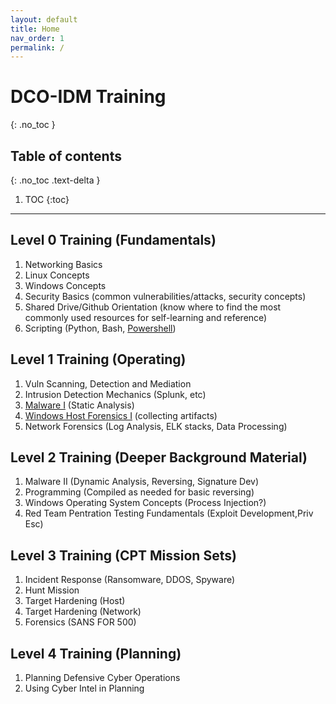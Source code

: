 ```yaml
---
layout: default
title: Home
nav_order: 1
permalink: /
---
```


# DCO-IDM Training
{: .no_toc }

## Table of contents
{: .no_toc .text-delta }

1. TOC
{:toc}

---

## Level 0 Training (Fundamentals)
1. Networking Basics 
2. Linux Concepts
3. Windows Concepts
4. Security Basics (common vulnerabilities/attacks, security concepts)
5. Shared Drive/Github Orientation (know where to find the most commonly used resources for self-learning and reference)
6. Scripting (Python, Bash, [Powershell](https://romc.gitbook.io/learn-to-posh/))


## Level 1 Training (Operating)
1. Vuln Scanning, Detection and Mediation
2. Intrusion Detection Mechanics (Splunk, etc)
3. [Malware I](https://khannay.gitbook.io/malware-analysis) (Static Analysis)
4. [Windows Host Forensics I](https://khannay.gitbook.io/malware-analysis) (collecting artifacts)
5. Network Forensics (Log Analysis, ELK stacks, Data Processing)

## Level 2 Training (Deeper Background Material)
1. Malware II (Dynamic Analysis, Reversing, Signature Dev)
2. Programming (Compiled as needed for basic reversing)
3. Windows Operating System Concepts (Process Injection?)
4. Red Team Pentration Testing Fundamentals (Exploit Development,Priv Esc)

## Level 3 Training (CPT Mission Sets)
1. Incident Response (Ransomware, DDOS, Spyware)
2. Hunt Mission
3. Target Hardening (Host)
4. Target Hardening (Network)
5. Forensics (SANS FOR 500)

## Level 4 Training (Planning)
1. Planning Defensive Cyber Operations
2. Using Cyber Intel in Planning





